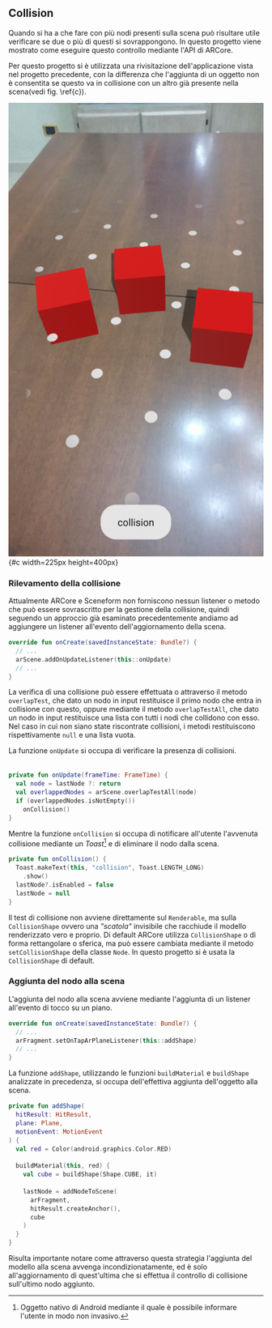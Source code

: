 ## Collision

Quando si ha a che fare con più nodi presenti sulla scena può risultare utile verificare se due o più di questi si sovrappongono.
In questo progetto viene mostrato come eseguire questo controllo mediante l'API di ARCore.

Per questo progetto si è utilizzata una rivisitazione dell'applicazione vista nel progetto precedente, con la differenza che l'aggiunta di un oggetto non è consentita se questo va in collisione con un altro già presente nella scena(vedi fig. \ref{c}).

![Schermata di errore dovuta ad una collisione](figures/c.png){#c width=225px height=400px}

### Rilevamento della collisione

Attualmente ARCore e Sceneform non forniscono nessun listener o metodo che può essere sovrascritto per la gestione della collisione, quindi seguendo un approccio già esaminato precedentemente andiamo ad aggiungere un listener all'evento dell'aggiornamento della scena.

```kotlin
override fun onCreate(savedInstanceState: Bundle?) {
  // ...
  arScene.addOnUpdateListener(this::onUpdate)
  // ...
}
```

La verifica di una collisione può essere effettuata o attraverso il metodo `overlapTest`, che dato un nodo in input restituisce il primo nodo che entra in collisione con questo, oppure mediante il metodo `overlapTestAll`, che dato un nodo in input restituisce una lista con tutti i nodi che collidono con esso.
Nel caso in cui non siano state riscontrate collisioni, i metodi restituiscono rispettivamente `null` e una lista vuota.

La funzione `onUpdate` si occupa di verificare la presenza di collisioni.

```kotlin

private fun onUpdate(frameTime: FrameTime) {
  val node = lastNode ?: return
  val overlappedNodes = arScene.overlapTestAll(node)
  if (overlappedNodes.isNotEmpty())
    onCollision()
}
```

Mentre la funzione `onCollision` si occupa di notificare all'utente l'avvenuta collisione mediante un *Toast*[^toast] e di eliminare il nodo dalla scena.

```kotlin
private fun onCollision() {
  Toast.makeText(this, "collision", Toast.LENGTH_LONG)
    .show()
  lastNode?.isEnabled = false
  lastNode = null
}
```

Il test di collisione non avviene direttamente sul `Renderable`, ma sulla `CollisionShape` ovvero una *"scatola"* invisibile che racchiude il modello renderizzato vero e proprio.
Di default ARCore utilizza `CollisionShape` o di forma rettangolare o sferica, ma può essere cambiata mediante il metodo `setCollisionShape` della classe `Node`.
In questo progetto si è usata la `CollisionShape` di default.

### Aggiunta del nodo alla scena

L'aggiunta del nodo alla scena avviene mediante l'aggiunta di un listener all'evento di tocco su un piano.

```kotlin
override fun onCreate(savedInstanceState: Bundle?) {
  // ...
  arFragment.setOnTapArPlaneListener(this::addShape)
  // ...
}
```

La funzione `addShape`, utilizzando le funzioni `buildMaterial` e `buildShape` analizzate in precedenza, si occupa dell'effettiva aggiunta dell'oggetto alla scena.

```kotlin
private fun addShape(
  hitResult: HitResult,
  plane: Plane,
  motionEvent: MotionEvent
) {
  val red = Color(android.graphics.Color.RED)

  buildMaterial(this, red) {
    val cube = buildShape(Shape.CUBE, it)

    lastNode = addNodeToScene(
      arFragment,
      hitResult.createAnchor(),
      cube
    )
  }
}
```

Risulta importante notare come attraverso questa strategia l'aggiunta del modello alla scena avvenga incondizionatamente, ed è solo all'aggiornamento di quest'ultima che si effettua il controllo di collisione sull'ultimo nodo aggiunto.

[^toast]: Oggetto nativo di Android mediante il quale è possibile informare l'utente in modo non invasivo.
